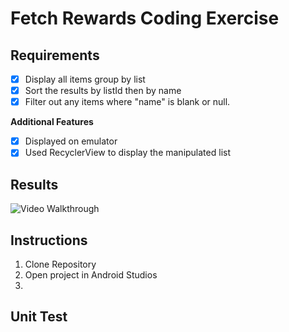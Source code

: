 # Fetch Rewards Coding Exercise

## Requirements
- [X] Display all items group by list
- [X] Sort the results by listId then by name
- [X] Filter out any items where "name" is blank or null.

**Additional Features** 
- [X] Displayed on emulator
- [X] Used RecyclerView to  display the manipulated list

## Results
<img src='Fetchbig.gif' title='Video Walkthrough' width='' alt='Video Walkthrough' />

## Instructions
1) Clone Repository
2) Open project in Android Studios
3) 


## Unit Test

